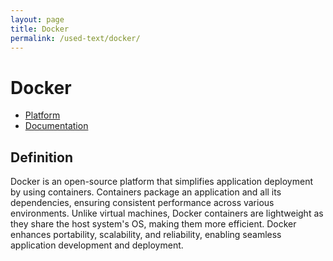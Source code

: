 ```yaml
---
layout: page
title: Docker
permalink: /used-text/docker/
---
```


# Docker

- [Platform](https://www.docker.com/)
- [Documentation](https://docs.docker.com/)

## Definition
Docker is an open-source platform that simplifies application deployment by using containers. Containers package an application and all its dependencies, ensuring consistent performance across various environments. Unlike virtual machines, Docker containers are lightweight as they share the host system's OS, making them more efficient. Docker enhances portability, scalability, and reliability, enabling seamless application development and deployment.